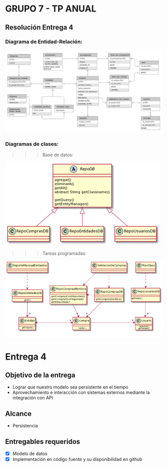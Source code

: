 # GRUPO 7 - TP ANUAL

## Resolución Entrega 4

### Diagrama de Entidad-Relación:
![DER](/Diagramas/Der.PNG)

### Diagramas de clases:

>>> Base de datos:

![UML Repositorios](/Diagramas/uml_repos.PNG)

>>> Tareas programadas:

![UML Tareas Programadas](/Diagramas/uml_tareasProgramadas.PNG) 

# Entrega 4

## Objetivo de la entrega
* Lograr que nuestro modelo sea persistente en el tiempo
* Aprovechamiento e interacción con sistemas externos mediante la integración con API

## Alcance
* Persistencia
  
## Entregables requeridos
- [x] Modelo de datos
- [x] Implementación en código fuente y su disponibilidad en github
